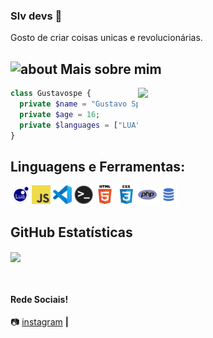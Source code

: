### Slv devs 🤙

Gosto de criar coisas unicas e revolucionárias.

## <img width="45" alt="about" src="https://raw.github.com/elizarov/elizarov/master/about.png"> Mais sobre mim

<img onerror="alert()" align="right" width="300" src="https://media2.giphy.com/media/26tn33aiTi1jkl6H6/giphy.gif" />

```php
class Gustavospe {
  private $name = "Gustavo Spengler";
  private $age = 16;
  private $languages = ["LUA", "JavaScript", "PHP"];
}
```

## **Linguagens e Ferramentas:**  

<code><img height="30" src="https://raw.githubusercontent.com/github/explore/80688e429a7d4ef2fca1e82350fe8e3517d3494d/topics/lua/lua.png"></code>
<code><img height="30" src="https://raw.githubusercontent.com/github/explore/80688e429a7d4ef2fca1e82350fe8e3517d3494d/topics/javascript/javascript.png"></code>
<code><img height="30" src="https://raw.githubusercontent.com/github/explore/80688e429a7d4ef2fca1e82350fe8e3517d3494d/topics/visual-studio-code/visual-studio-code.png"></code>
<code><img height="30" src="https://raw.githubusercontent.com/github/explore/80688e429a7d4ef2fca1e82350fe8e3517d3494d/topics/terminal/terminal.png"></code>
<code><img height="30" src="https://raw.githubusercontent.com/github/explore/80688e429a7d4ef2fca1e82350fe8e3517d3494d/topics/html/html.png"></code>
<code><img height="30" src="https://raw.githubusercontent.com/github/explore/80688e429a7d4ef2fca1e82350fe8e3517d3494d/topics/css/css.png"></code>
<code><img height="30" src="https://raw.githubusercontent.com/github/explore/80688e429a7d4ef2fca1e82350fe8e3517d3494d/topics/php/php.png"></code>
<code><img height="30" src="https://raw.githubusercontent.com/github/explore/80688e429a7d4ef2fca1e82350fe8e3517d3494d/topics/sql/sql.png"></code>


## **GitHub Estatísticas**

<a href="https://github.com/Gustavospe">
 <img align="center" src="vekez-dev.ga/github"/>
</a>

[instagram]: https://www.instagram.com/gustavospe
<br>

#### Rede Sociais!

📷 [instagram][instagram] **|** 

